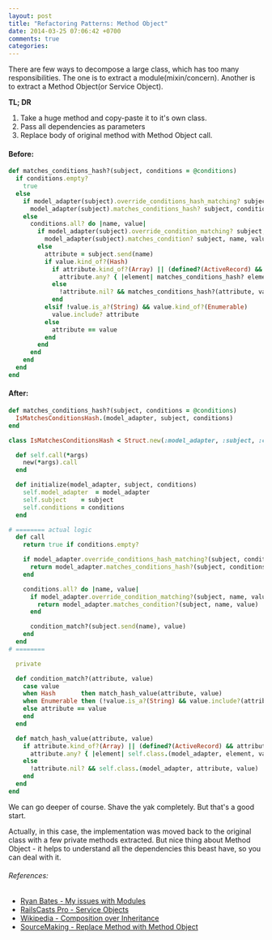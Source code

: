 ```yaml
---
layout: post
title: "Refactoring Patterns: Method Object"
date: 2014-03-25 07:06:42 +0700
comments: true
categories:
---
```


There are few ways to decompose a large class, which has too many
responsibilities. The one is to extract a module(mixin/concern).
Another is to extract a Method Object(or Service Object).

<!-- more -->

**TL; DR**

1. Take a huge method and copy-paste it to it's own class.
2. Pass all dependencies as parameters
3. Replace body of original method with Method Object call.


#### Before:

```ruby
def matches_conditions_hash?(subject, conditions = @conditions)
  if conditions.empty?
    true
  else
    if model_adapter(subject).override_conditions_hash_matching? subject, conditions
      model_adapter(subject).matches_conditions_hash? subject, conditions
    else
      conditions.all? do |name, value|
        if model_adapter(subject).override_condition_matching? subject, name, value
          model_adapter(subject).matches_condition? subject, name, value
        else
          attribute = subject.send(name)
          if value.kind_of?(Hash)
            if attribute.kind_of?(Array) || (defined?(ActiveRecord) && attribute.kind_of?(ActiveRecord::Relation))
              attribute.any? { |element| matches_conditions_hash? element, value }
            else
              !attribute.nil? && matches_conditions_hash?(attribute, value)
            end
          elsif !value.is_a?(String) && value.kind_of?(Enumerable)
            value.include? attribute
          else
            attribute == value
          end
        end
      end
    end
  end
end
```

#### After:

```ruby
def matches_conditions_hash?(subject, conditions = @conditions)
  IsMatchesConditionsHash.(model_adapter, subject, conditions)
end
```

```ruby
class IsMatchesConditionsHash < Struct.new(:model_adapter, :subject, :conditions)

  def self.call(*args)
    new(*args).call
  end

  def initialize(model_adapter, subject, conditions)
    self.model_adapter  = model_adapter
    self.subject    = subject
    self.conditions = conditions
  end

# ======== actual logic
  def call
    return true if conditions.empty?

    if model_adapter.override_conditions_hash_matching?(subject, conditions)
      return model_adapter.matches_conditions_hash?(subject, conditions)
    end

    conditions.all? do |name, value|
      if model_adapter.override_condition_matching?(subject, name, value)
        return model_adapter.matches_condition?(subject, name, value)
      end

      condition_match?(subject.send(name), value)
    end
  end
# ========

  private

  def condition_match?(attribute, value)
    case value
    when Hash       then match_hash_value(attribute, value)
    when Enumerable then (!value.is_a?(String) && value.include?(attribute))
    else attribute == value
    end
  end

  def match_hash_value(attribute, value)
    if attribute.kind_of?(Array) || (defined?(ActiveRecord) && attribute.kind_of?(ActiveRecord::Relation))
      attribute.any? { |element| self.class.(model_adapter, element, value) }
    else
      !attribute.nil? && self.class.(model_adapter, attribute, value)
    end
  end
end
```

We can go deeper of course. Shave the yak completely. But that's a good
start.

Actually, in this case, the implementation was moved back to the
original class with a few private methods extracted. But nice thing
about Method Object - it helps to understand all the dependencies this
beast have, so you can deal with it.

###### References:

- [Ryan Bates - My issues with Modules][1]
- [RailsCasts Pro - Service Objects][3]
- [Wikipedia - Composition over Inheritance][2]
- [SourceMaking - Replace Method with Method Object][4]

[1]: https://gist.github.com/ryanb/4172391
[2]: http://en.wikipedia.org/wiki/Composition_over_inheritance
[3]: http://railscasts.com/episodes/398-service-objects
[4]: http://sourcemaking.com/refactoring/replace-method-with-method-object
